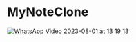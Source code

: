 # MyNoteClone

![WhatsApp Video 2023-08-01 at 13 19 13](https://github.com/umutsaydam/MyNoteClone/assets/69711134/37370948-5495-4fda-82cb-438b74ebc7e8)
